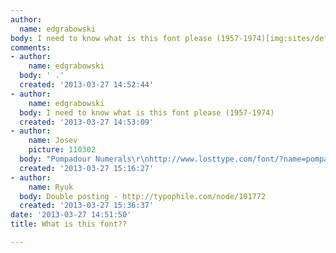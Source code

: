 ```yaml
---
author:
  name: edgrabowski
body: I need to know what is this font please (1957-1974)[img:sites/default/files/old-images/tumblr_mk4rmewj7C1qiw9xho1_r1_1280_4177.png.jpeg]
comments:
- author:
    name: edgrabowski
  body: ' .'
  created: '2013-03-27 14:52:44'
- author:
    name: edgrabowski
  body: I need to know what is this font please (1957-1974)
  created: '2013-03-27 14:53:09'
- author:
    name: Josev
    picture: 110302
  body: "Pompadour Numerals\r\nhttp://www.losttype.com/font/?name=pompadour"
  created: '2013-03-27 15:16:27'
- author:
    name: Ryuk
  body: Double posting - http://typophile.com/node/101772
  created: '2013-03-27 15:36:37'
date: '2013-03-27 14:51:50'
title: What is this font??

---
```

